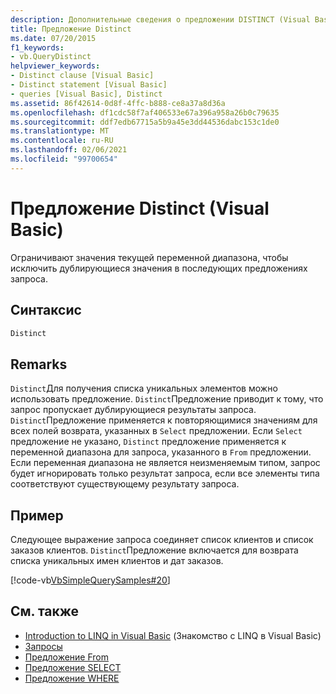 ```yaml
---
description: Дополнительные сведения о предложении DISTINCT (Visual Basic)
title: Предложение Distinct
ms.date: 07/20/2015
f1_keywords:
- vb.QueryDistinct
helpviewer_keywords:
- Distinct clause [Visual Basic]
- Distinct statement [Visual Basic]
- queries [Visual Basic], Distinct
ms.assetid: 86f42614-0d8f-4ffc-b888-ce8a37a8d36a
ms.openlocfilehash: df1cdc58f7af406533e67a396a958a26b0c79635
ms.sourcegitcommit: ddf7edb67715a5b9a45e3dd44536dabc153c1de0
ms.translationtype: MT
ms.contentlocale: ru-RU
ms.lasthandoff: 02/06/2021
ms.locfileid: "99700654"
---
```

# <a name="distinct-clause-visual-basic"></a>Предложение Distinct (Visual Basic)

Ограничивают значения текущей переменной диапазона, чтобы исключить дублирующиеся значения в последующих предложениях запроса.  
  
## <a name="syntax"></a>Синтаксис  
  
```vb  
Distinct  
```  
  
## <a name="remarks"></a>Remarks  

 `Distinct`Для получения списка уникальных элементов можно использовать предложение. `Distinct`Предложение приводит к тому, что запрос пропускает дублирующиеся результаты запроса. `Distinct`Предложение применяется к повторяющимися значениям для всех полей возврата, указанных в `Select` предложении. Если `Select` предложение не указано, `Distinct` предложение применяется к переменной диапазона для запроса, указанного в `From` предложении. Если переменная диапазона не является неизменяемым типом, запрос будет игнорировать только результат запроса, если все элементы типа соответствуют существующему результату запроса.  
  
## <a name="example"></a>Пример  

 Следующее выражение запроса соединяет список клиентов и список заказов клиентов. `Distinct`Предложение включается для возврата списка уникальных имен клиентов и дат заказов.  
  
 [!code-vb[VbSimpleQuerySamples#20](~/samples/snippets/visualbasic/VS_Snippets_VBCSharp/VbSimpleQuerySamples/VB/QuerySamples1.vb#20)]  
  
## <a name="see-also"></a>См. также

- [Introduction to LINQ in Visual Basic](../../programming-guide/language-features/linq/introduction-to-linq.md) (Знакомство с LINQ в Visual Basic)
- [Запросы](index.md)
- [Предложение From](from-clause.md)
- [Предложение SELECT](select-clause.md)
- [Предложение WHERE](where-clause.md)

